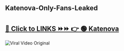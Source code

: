 
 ## Katenova-Only-Fans-Leaked

# <h2><a href="https://clipsfans.com/Katenova&ref=git">🔗 Click to LINKS ⏩⏩ 👉 🟢 Katenova </a></h2>

<a href="https://clipsfans.com/Katenova&ref=git" rel="nofollow" data-target="animated-image.originalLink"><img src="https://i.ibb.co.com/xMMVF88/686577567.gif" alt="Viral Video Original" style="max-width: 100%; display: inline-block;" data-target="animated-image.originalImage"></a>
